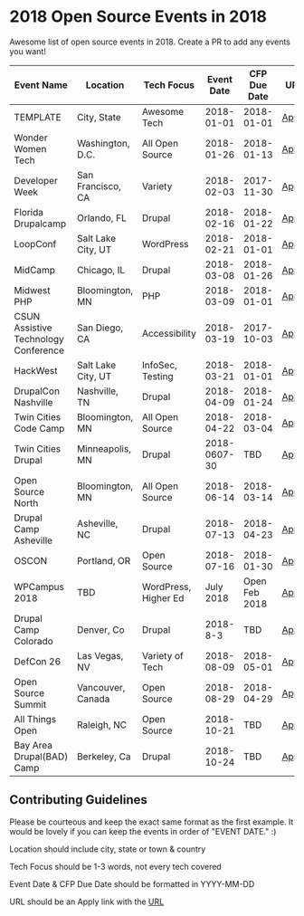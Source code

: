 # 2018 Open Source Events in 2018
Awesome list of open source events in 2018. Create a PR to add any events you want!

| Event Name | Location | Tech Focus | Event Date | CFP Due Date | URL |
|------------|----------|--------------|--------------|--------------|-------|
|TEMPLATE|City, State|Awesome Tech|2018-01-01|2018-01-01|[Apply](https://google.com)|
|Wonder Women Tech|Washington, D.C.|All Open Source|2018-01-26|2018-01-13|[Apply](https://wonderwomentech.com/dc)|
|Developer Week|San Francisco, CA|Variety|2018-02-03|2017-11-30|[Apply](http://www.developerweek.com/)|
|Florida Drupalcamp|Orlando, FL|Drupal|2018-02-16|2018-01-22|[Apply](https://www.fldrupal.camp/)|
|LoopConf|Salt Lake City, UT|WordPress|2018-02-21|2018-01-01|[Apply](https://loopconf.com/)|
|MidCamp|Chicago, IL|Drupal|2018-03-08|2018-01-26|[Apply](https://www.midcamp.org/submitted-sessions)|
|Midwest PHP|Bloomington, MN|PHP|2018-03-09|2018-01-01|[Apply](https://2018.midwestphp.org/)|
|CSUN Assistive Technology Conference|San Diego, CA|Accessibility|2018-03-19|2017-10-03|[Apply](http://www.csun.edu/cod/conference/2018/sessions/index.php)|
|HackWest|Salt Lake City, UT|InfoSec, Testing|2018-03-21|2018-01-01|[Apply](https://hackwest.org/)|
|DrupalCon Nashville|Nashville, TN|Drupal|2018-04-09|2018-01-24|[Apply](https://events.drupal.org/nashville2018/submit-session)|
|Twin Cities Code Camp|Bloomington, MN|All Open Source|2018-04-22|2018-03-04|[Apply](https://twincitiescodecamp.com/#/Events/22/talks)|
|Twin Cities Drupal|Minneapolis, MN|Drupal|2018-0607-30|TBD|[Apply](https://2018.tcdrupal.org/)|
|Open Source North|Bloomington, MN|All Open Source|2018-06-14|2018-03-14|[Apply](http://opensourcenorth.com/)|
|Drupal Camp Asheville|Asheville, NC|Drupal|2018-07-13|2018-04-23|[Apply](https://www.drupalasheville.com/submit-session)|
|OSCON|Portland, OR|Open Source|2018-07-16|2018-01-30|[Apply](https://conferences.oreilly.com/oscon/oscon-or/public/cfp/615)|
|WPCampus 2018|TBD|WordPress, Higher Ed|July 2018|Open Feb 2018|[Apply](https://wpcampus.org/)|
|Drupal Camp Colorado|Denver, Co|Drupal|2018-8-3|TBD|[Apply](https://2018.drupalcampcolorado.org/)|
|DefCon 26|Las Vegas, NV|Variety of Tech|2018-08-09|2018-05-01|[Apply](https://www.defcon.org/html/defcon-26/dc-26-cfp.html)|
|Open Source Summit|Vancouver, Canada|Open Source|2018-08-29|2018-04-29|[Apply](https://events.linuxfoundation.org/events/open-source-summit-north-america-2018/program/cfp/)|
|All Things Open|Raleigh, NC|Open Source|2018-10-21|TBD|[Apply](https://allthingsopen.org/)|
|Bay Area Drupal(BAD) Camp|Berkeley, Ca|Drupal|2018-10-24|TBD|[Apply](https://badcamp.net/)|

## Contributing Guidelines
Please be courteous and keep the exact same format as the first example. It would be lovely if you can keep the events in order of "EVENT DATE." :)

Location should include city, state or town & country

Tech Focus should be 1-3 words, not every tech covered

Event Date & CFP Due Date should be formatted in YYYY-MM-DD

URL should be an Apply link with the [URL](http://google.com/)
